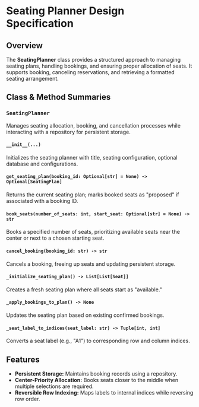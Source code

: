 # Seating Planner Design Specification

## Overview
The **SeatingPlanner** class provides a structured approach to managing seating plans, handling bookings, and ensuring proper allocation of seats. It supports booking, canceling reservations, and retrieving a formatted seating arrangement.

## Class & Method Summaries

### `SeatingPlanner`
Manages seating allocation, booking, and cancellation processes while interacting with a repository for persistent storage.

#### `__init__(...)`
Initializes the seating planner with title, seating configuration, optional database and configurations.

#### `get_seating_plan(booking_id: Optional[str] = None) -> Optional[SeatingPlan]`
Returns the current seating plan; marks booked seats as "proposed" if associated with a booking ID.

#### `book_seats(number_of_seats: int, start_seat: Optional[str] = None) -> str`
Books a specified number of seats, prioritizing available seats near the center or next to a chosen starting seat.

#### `cancel_booking(booking_id: str) -> str`
Cancels a booking, freeing up seats and updating persistent storage.

#### `_initialize_seating_plan() -> List[List[Seat]]`
Creates a fresh seating plan where all seats start as "available."

#### `_apply_bookings_to_plan() -> None`
Updates the seating plan based on existing confirmed bookings.

#### `_seat_label_to_indices(seat_label: str) -> Tuple[int, int]`
Converts a seat label (e.g., "A1") to corresponding row and column indices.

## Features
- **Persistent Storage:** Maintains booking records using a repository.
- **Center-Priority Allocation:** Books seats closer to the middle when multiple selections are required.
- **Reversible Row Indexing:** Maps labels to internal indices while reversing row order.
